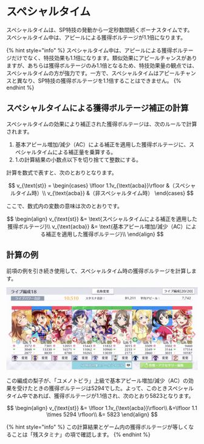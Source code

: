 # スペシャルタイム

スペシャルタイムは、SP特技の発動から一定秒数間続くボーナスタイムです。スペシャルタイム中は、アピールによる獲得ボルテージが1.1倍になります。

{% hint style="info" %}
スペシャルタイム中は、アピールによる獲得ボルテージだけでなく、特技効果も1.1倍になります。類似効果にアピールチャンスがありますが、あちらは獲得ボルテージのみ1.1倍となるため、特技効果量の観点では、スペシャルタイムの方が強力です。一方で、スペシャルタイムはアピールチャンスと異なり、SP特技の獲得ボルテージを1.1倍することはできません。
{% endhint %}

## スペシャルタイムによる獲得ボルテージ補正の計算

スペシャルタイムの効果により補正された獲得ボルテージは、次のルールで計算されます。

1. 基本アピール増加/減少（AC）による補正を適用した獲得ボルテージに、スペシャルタイムによる補正量を乗算する。
2. 1.の計算結果の小数点以下を切り捨てて整数にする。

計算を数式で表すと、次のとおりとなります。

$$
v_{\text{st}} = \begin{cases}
\lfloor 1.1v_{\text{acba}}\rfloor &（スペシャルタイム時）\\
v_{\text{acba}} &（非スペシャルタイム時）
\end{cases}
$$

ここで、数式内の変数の意味は次のとおりです。

$$
\begin{align}
  v_{\text{st}}  &= \text{スペシャルタイムによる補正を適用した獲得ボルテージ}\\
  v_{\text{acba}}  &= \text{基本アピール増加/減少（AC）による補正を適用した獲得ボルテージ}\\
\end{align}
$$

## 計算の例

前項の例を引き続き使用して、スペシャルタイム時の獲得ボルテージを計算します。

![](../../.gitbook/assets/fig1-3-4a_base_appeal_increase_calc.jpg)

この編成の梨子が、「ユメノトビラ」上級で基本アピール増加/減少（AC）の効果を受けたときの獲得ボルテージは5294でした。よって、このときスペシャルタイム中であれば、獲得ボルテージが1.1倍され、次のとおり5823となります。

$$
\begin{align}
v_{\text{st}} &= \lfloor 1.1v_{\text{acba}}\rfloor\\
&=\lfloor 1.1 \times 5294 \rfloor\\
&= 5823
\end{align}
$$

{% hint style="info" %}
この計算結果とゲーム内の獲得ボルテージが等しくなることは「残スタミナ」の項で確認します。
{% endhint %}

